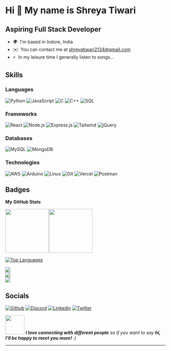 Hi 👋 My name is Shreya Tiwari
==============================

Aspiring Full Stack Developer
--------------------------------------------------

* 🌍  I'm based in Indore, India
* ✉️  You can contact me at [shreyatiwari2134@gmail.com](mailto:shreyatiwari2134@gmail.com)
* ⚡  In my leisure time I generally listen to songs...

## Skills

### Languages

![Python](https://img.shields.io/badge/-Python-000?&logo=Python)
![JavaScript](https://img.shields.io/badge/-JavaScript-000?&logo=JavaScript)
![C](https://img.shields.io/badge/-C-000?&logo=C)
![C++](https://img.shields.io/badge/-C++-000?&logo=c%2b%2b&logoColor=00599C)
![SQL](https://img.shields.io/badge/-SQL-000?&logo=MySQL)

### Frameworks

![React](https://img.shields.io/badge/-React-000?&logo=React)
![Node.js](https://img.shields.io/badge/-Node.js-000?&logo=node.js)
![Express.js](https://img.shields.io/badge/-ExpressJS-000?&logo=Express)
![Tailwind](https://img.shields.io/badge/-Tailwind-000?&logo=TailwindCSS)
![jQuery](https://img.shields.io/badge/-jQuery-000?&logo=jQuery)

### Databases

![MySQL](https://img.shields.io/badge/-MySQL-000?&logo=mysql)
![MongoDB](https://img.shields.io/badge/-MongoDB-000?&logo=MongoDB)

### Technologies

![AWS](https://img.shields.io/badge/-AWS-000?&logo=Amazon-AWS&logoColor=F90)
![Arduino](https://img.shields.io/badge/-Arduino-000?&logo=Arduino)
![Linux](https://img.shields.io/badge/-Linux-000?&logo=Linux)
![Git](https://img.shields.io/badge/-Git-000?&logo=Git)
![Vercel](https://img.shields.io/badge/-Vercel-000?&logo=Vercel)
![Postman](https://img.shields.io/badge/-Postman-000?&logo=Postman)


## Badges

<b>My GitHub Stats</b>

<a href="https://www.adamalston.com/"><img height="137px" src="https://github-readme-stats.vercel.app/api?username=Shreyaa2134&hide_title=true&hide_border=true&show_icons=true&include_all_commits=true&count_private=true&line_height=21&text_color=000&icon_color=000&bg_color=0,ea6161,ffc64d,fffc4d,52fa5a&theme=graywhite" /><!-- wi*quL3fcV --><img height="137px" src="https://github-readme-stats.vercel.app/api/top-langs/?username=Shreyaa2134&hide=html&hide_title=true&hide_border=true&layout=compact&langs_count=6&exclude_repo=comp426,Redventures-Movie-Quotes&text_color=000&icon_color=fff&bg_color=0,52fa5a,4dfcff,c64dff&theme=graywhite" /></a>


<a href="https://github.com/Shreyaa2134" align="left"><img src="https://github-readme-stats.vercel.app/api/top-langs/?username=Shreyaa2134&langs_count=10&title_color=0891b2&text_color=ffffff&icon_color=0891b2&bg_color=1c1917&hide_border=true&locale=en&custom_title=Top%20%Languages" alt="Top Languages" /></a>

![](https://github-readme-stats.vercel.app/api?username=Shreyaa2134&theme=radical&hide_border=false&include_all_commits=false&count_private=false)<br/>
![](https://nirzak-streak-stats.vercel.app/?user=Shreyaa2134&theme=radical&hide_border=false)<br/>
![](https://github-readme-stats.vercel.app/api/top-langs/?username=Shreyaa2134&theme=radical&hide_border=false&include_all_commits=false&count_private=false&layout=compact)

## Socials
[![Github](https://img.shields.io/badge/-Github-000?&logo=Github)](https://github.com/Shreyaa2134)
[![Discord](https://img.shields.io/badge/-Discord-000?&logo=Discord)](https://discord.com/users/shreya_tiwari14)
[![Linkedin](https://img.shields.io/badge/-Linkedin-000?&logo=Linkedin)](https://www.linkedin.com/in/shreya-tiwari-12685a2ab/)
[![Twitter](https://img.shields.io/badge/-Twitter-000?&logo=Twitter)](https://twitter.com/ShreyaTiwa78612)


<img src="https://media.giphy.com/media/LnQjpWaON8nhr21vNW/giphy.gif" width="60"> <em><b>I love connecting with different people</b> so if you want to say <b>hi, I'll be happy to meet you more!</b> :)</em>

---
